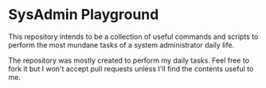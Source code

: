 # SysAdmin Playground

This repository intends to be a collection of useful commands and scripts to perform the most mundane tasks of a system administrator daily life.

The repository was mostly created to perform my daily tasks. Feel free to fork it but I won't accept pull requests unless I'll find the contents useful to me.
